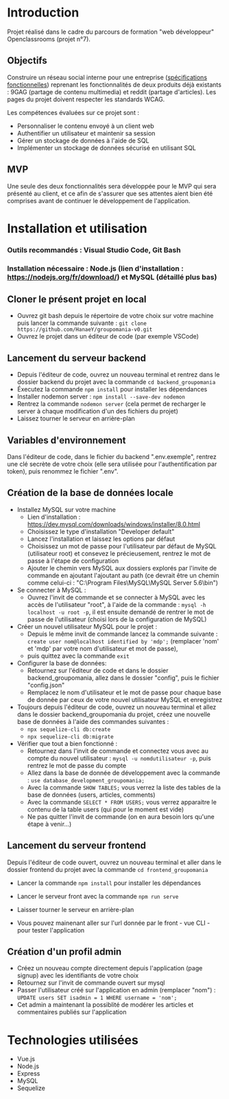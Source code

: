 # Introduction
Projet réalisé dans le cadre du parcours de formation "web développeur" Openclassrooms (projet n°7). 
## Objectifs
Construire un réseau social interne pour une entreprise ([spécifications fonctionnelles](https://s3-eu-west-1.amazonaws.com/course.oc-static.com/projects/DWJ_FR_P7/Groupomania_Specs_FR_DWJ_VF.pdf)) reprenant les fonctionnalités de deux produits déjà existants : 9GAG (partage de contenu multimedia) et reddit (partage d'articles). Les pages du projet doivent respecter les standards WCAG. 

Les compétences évaluées sur ce projet sont : 
* Personnaliser le contenu envoyé à un client web
* Authentifier un utilisateur et maintenir sa session
* Gérer un stockage de données à l'aide de SQL
* Implémenter un stockage de données sécurisé en utilisant SQL

## MVP
Une seule des deux fonctionnalités sera développée pour le MVP qui sera présenté au client, et ce afin de s'assurer que ses attentes aient bien été comprises avant de continuer le développement de l'application. 

# Installation et utilisation 
### Outils recommandés : Visual Studio Code, Git Bash
### Installation nécessaire : Node.js (lien d'installation : https://nodejs.org/fr/download/) et MySQL (détaillé plus bas)

## Cloner le présent projet en local 
* Ouvrez git bash depuis le répertoire de votre choix sur votre machine puis lancer la commande suivante : `git clone https://github.com/HanaeY/groupomania-v0.git`
* Ouvrez le projet dans un éditeur de code (par exemple VSCode)

## Lancement du serveur backend
* Depuis l'éditeur de code, ouvrez un nouveau terminal et rentrez dans le dossier backend du projet avec la commande `cd backend_groupomania` 
* Éxecutez la commande `npm install` pour installer les dépendances
* Installer nodemon server : `npm install --save-dev nodemon`
* Rentrez la commande `nodemon server` (cela permet de recharger le server à chaque modification d'un des fichiers du projet)
* Laissez tourner le serveur en arrière-plan

## Variables d'environnement
Dans l'éditeur de code, dans le fichier du backend ".env.exemple", rentrez une clé secrète de votre choix (elle sera utilisée pour l'authentification par token), puis renommez le fichier ".env". 

## Création de la base de données locale 
* Installez MySQL sur votre machine
    * Lien d'installation : https://dev.mysql.com/downloads/windows/installer/8.0.html
    * Choisissez le type d'installation "Developer default"
    * Lancez l'installation et laissez les options par défaut 
    * Choisissez un mot de passe pour l'utilisateur par défaut de MySQL (utilisateur root) et consevez le précieusement, rentrez le mot de passe à l'étape de configuration 
    * Ajouter le chemin vers MySQL aux dossiers explorés par l'invite de commande en ajoutant l'ajoutant au path (ce devrait être un chemin comme celui-ci : "C:\Program Files\MySQL\MySQL Server 5.6\bin")
* Se connecter à MySQL :
    * Ouvrez l'invit de commande et se connecter à MySQL avec les accès de l'utilisateur "root", à l'aide de la commande : `mysql -h localhost -u root -p`, il est ensuite demandé de rentrer le mot de passe de l'utilisateur (choisi lors de la configuration de MySQL)
* Créer un nouvel utilisateur MySQL pour le projet : 
    * Depuis le même invit de commande lancez la commande suivante : `create user nom@localhost identified by 'mdp';` (remplacer 'nom' et 'mdp' par votre nom d'utilisateur et mot de passe), 
    * puis quittez avec la commande `exit`
* Configurer la base de données:  
    * Retournez sur l'éditeur de code et dans le dossier backend_groupomania, allez dans le dossier "config", puis le fichier "config.json"
    * Remplacez le nom d'utilisateur et le mot de passe pour chaque base de donnée par ceux de votre nouvel utilisateur MySQL et enregistrez
* Toujours depuis l'éditeur de code, ouvrez un nouveau terminal et allez dans le dossier backend_groupomania du projet, créez une nouvelle base de données à l'aide des commandes suivantes :
    * `npx sequelize-cli db:create`
    * `npx sequelize-cli db:migrate`
* Vérifier que tout a bien fonctionné :  
    * Retournez dans l'invit de commande et connectez vous avec au compte du nouvel utilisateur : `mysql -u nomdutilisateur -p`, puis rentrez le mot de passe du compte 
    * Allez dans la base de donnée de développement avec la commande : `use database_development_groupomania;`
    * Avec la commande `SHOW TABLES;` vous verrez la liste des tables de la base de données (users, articles, comments)
    * Avec la commande `SELECT * FROM USERS;` vous verrez apparaitre le contenu de la table users (qui pour le moment est vide)
    * Ne pas quitter l'invit de commande (on en aura besoin lors qu'une étape à venir...)

## Lancement du serveur frontend
Depuis l'éditeur de code ouvert, ouvrez un nouveau terminal et aller dans le dossier frontend du projet avec la commande `cd frontend_groupomania`
* Lancer la commande `npm install` pour installer les dépendances
* Lancer le serveur front avec la commande `npm run serve`
* Laisser tourner le serveur en arrière-plan

* Vous pouvez mainenant aller sur l'url donnée par le front - vue CLI - pour tester l'application

## Création d'un profil admin 
* Créez un nouveau compte directement depuis l'application (page signup) avec les identifiants de votre choix
* Retournez sur l'invit de commande ouvert sur mysql
* Passer l'utilisateur créé sur l'application en admin (remplacer "nom") : `UPDATE users SET isadmin = 1 WHERE username = 'nom';`
* Cet admin a maintenant la possiblité de modérer les articles et commentaires publiés sur l'application 

# Technologies utilisées 

* Vue.js
* Node.js
* Express
* MySQL
* Sequelize 